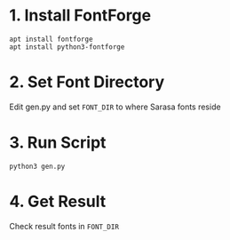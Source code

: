# 1. Install FontForge

```
apt install fontforge
apt install python3-fontforge
```

# 2. Set Font Directory

Edit gen.py and set  `FONT_DIR` to where Sarasa fonts reside

# 3. Run Script

```
python3 gen.py
```

# 4. Get Result

Check result fonts in `FONT_DIR`
